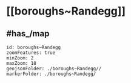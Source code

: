 # [[boroughs~Randegg]] 


## #has_/map  



```leaflet
id: boroughs~Randegg
zoomFeatures: true 
minZoom: 2 
maxZoom: 18
geojsonFolder: ./boroughs~Randegg//
markerFolder: ./boroughs~Randegg/
```

